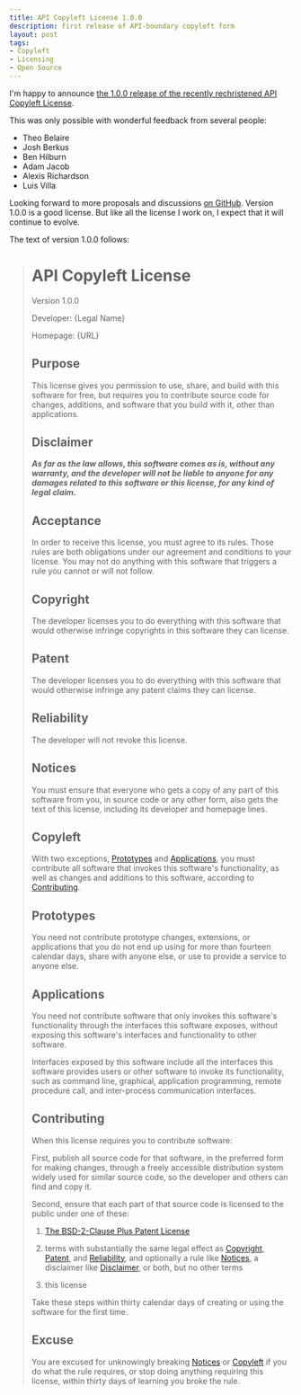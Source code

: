 ```yaml
---
title: API Copyleft License 1.0.0
description: first release of API-boundary copyleft form
layout: post
tags:
- Copyleft
- Licensing
- Open Source
---
```


I'm happy to announce [the 1.0.0 release of the recently rechristened API Copyleft License](https://github.com/kemitchell/api-copyleft-license/releases/tag/v1.0.0).

This was only possible with wonderful feedback from several people:

- Theo Belaire
- Josh Berkus
- Ben Hilburn
- Adam Jacob
- Alexis Richardson
- Luis Villa

Looking forward to more proposals and discussions [on GitHub](https://github.com/kemitchell/api-copyleft-license).  Version 1.0.0 is a good license.  But like all the license I work on, I expect that it will continue to evolve.

The text of version 1.0.0 follows:

> # API Copyleft License
>
> Version 1.0.0
>
> Developer: {Legal Name}
>
> Homepage: {URL}
>
> ## Purpose
>
> This license gives you permission to use, share, and build with this software for free, but requires you to contribute source code for changes, additions, and software that you build with it, other than applications.
>
> ## Disclaimer
>
> ***As far as the law allows, this software comes as is, without any warranty, and the developer will not be liable to anyone for any damages related to this software or this license, for any kind of legal claim.***
>
> ## Acceptance
>
> In order to receive this license, you must agree to its rules.  Those rules are both obligations under our agreement and conditions to your license.  You may not do anything with this software that triggers a rule you cannot or will not follow.
>
> ## Copyright
>
> The developer licenses you to do everything with this software that would otherwise infringe copyrights in this software they can license.
>
> ## Patent
>
> The developer licenses you to do everything with this software that would otherwise infringe any patent claims they can license.
>
> ## Reliability
>
> The developer will not revoke this license.
>
> ## Notices
>
> You must ensure that everyone who gets a copy of any part of this software from you, in source code or any other form, also gets the text of this license, including its developer and homepage lines.
>
> ## Copyleft
>
> With two exceptions, [Prototypes](#prototypes) and [Applications](#applications), you must contribute all software that invokes this software's functionality, as well as changes and additions to this software, according to [Contributing](#contributing).
>
> ## Prototypes
>
> You need not contribute prototype changes, extensions, or applications that you do not end up using for more than fourteen calendar days, share with anyone else, or use to provide a service to anyone else.
>
> ## Applications
>
> You need not contribute software that only invokes this software's functionality through the interfaces this software exposes, without exposing this software's interfaces and functionality to other software.
>
> Interfaces exposed by this software include all the interfaces this software provides users or other software to invoke its functionality, such as command line, graphical, application programming, remote procedure call, and inter-process communication interfaces.
>
> ## Contributing
>
> When this license requires you to contribute software:
>
> First, publish all source code for that software, in the preferred form for making changes, through a freely accessible distribution system widely used for similar source code, so the developer and others can find and copy it.
>
> Second, ensure that each part of that source code is licensed to the public under one of these:
>
> 1.  [The BSD-2-Clause Plus Patent License](https://spdx.org/licenses/BSD-2-Clause-Patent.html)
>
> 2.  terms with substantially the same legal effect as [Copyright](#copyright), [Patent](#patent), and [Reliability](#reliability), and optionally a rule like [Notices](#notices), a disclaimer like [Disclaimer](#disclaimer), or both, but no other terms
>
> 3.  this license
>
> Take these steps within thirty calendar days of creating or using the software for the first time.
>
> ## Excuse
>
> You are excused for unknowingly breaking [Notices](#notices) or [Copyleft](#copyleft) if you do what the rule requires, or stop doing anything requiring this license, within thirty days of learning you broke the rule.
